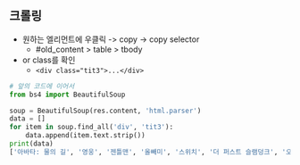 ## 크롤링

- 원하는 엘리먼트에 우클릭 -> copy -> copy selector
  - #old_content > table > tbody
- or class를 확인
  - ```<div class="tit3">...</div>```


```python
# 앞의 코드에 이어서
from bs4 import BeautifulSoup

soup = BeautifulSoup(res.content, 'html.parser')
data = []
for item in soup.find_all('div', 'tit3'):
    data.append(item.text.strip())
print(data)
['아바타: 물의 길', '영웅', '젠틀맨', '올빼미', '스위치', '더 퍼스트 슬램덩크', '오늘 밤, 세계에서 이 사랑이 사라진다 해도', '압꾸정', '강남좀비', '3000년의 기다림', '장화신은 고양이: 끝내주는 모험', '탄생', '헤어질 결심', '교섭', '유령', '메모리아', '나이브스 아웃: 글래스 어니언', '패닉 런', '에브리씽 에브리웨어 올 앳 원스', '데시벨', '눈의 여왕5: 스노우 프린세스와 미러랜드의 비밀', '신비아파트 극장판 차원도깨비와 7개의 세계', '살수', '크레이지 컴페티션', '클라우스', '탑건: 매버릭', '귀못', '유포자들', '이태석', '원피스 필름 레드', '외계+인 1부', '하루', '몬스터 신부: 101번째 프로포즈', '헌트', '문맨', '해시태그 시그네', '오펜하이머', '아바타 리마스터링', '자백', '리미트', '유랑의 달', '핑크퐁 시네마 콘서트 2: 원더스타 콘서트 대작전', '극장판 뽀로로와 친구들: 바이러스를 없애줘!', '그녀가 말했다', '희망의 요소', '본즈 앤 올', '아바타', '한산: 용의 출현', '공조2: 인터내셔날', '트루 마더스']
```